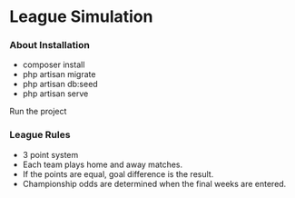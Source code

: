 # League Simulation
### About Installation

- composer install
- php artisan migrate
- php artisan db:seed
- php artisan serve

Run the project

### League Rules
- 3 point system
- Each team plays home and away matches.
- If the points are equal, goal difference is the result.
- Championship odds are determined when the final weeks are entered. 
 
